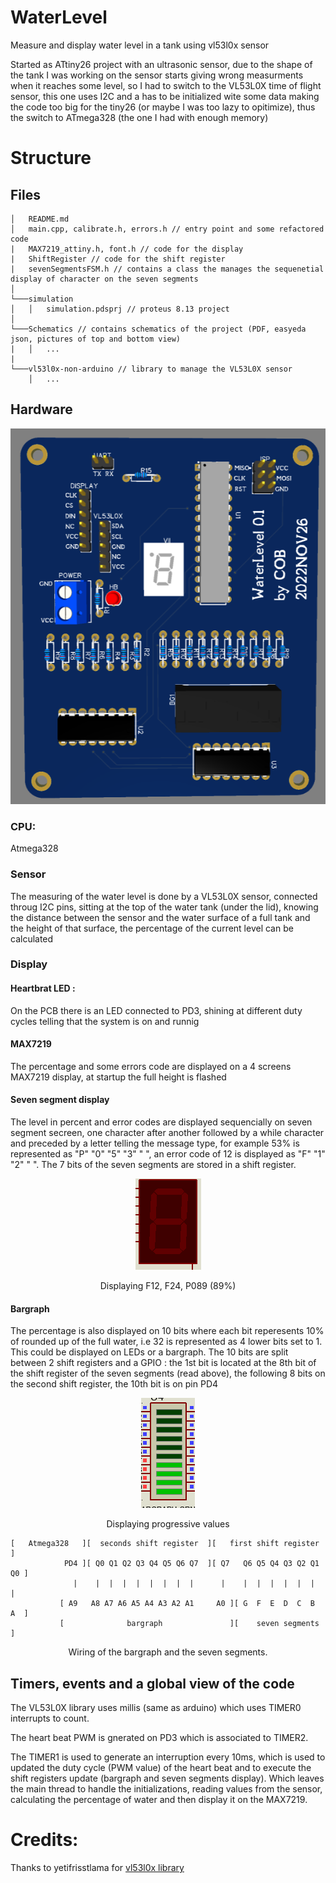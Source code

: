 # WaterLevel
Measure and display water level in a tank using vl53l0x sensor

Started as ATtiny26 project with an ultrasonic sensor, due to the shape of the tank I was working on the sensor starts giving wrong measurments when it reaches some level, so I had to switch to the VL53L0X time of flight sensor, this one uses I2C and a has to be initialized wite some data making the code too big for the tiny26 (or maybe I was too lazy to opitimize), thus the switch to ATmega328 (the one I had with enough memory)



# Structure
## Files
```
│   README.md
│   main.cpp, calibrate.h, errors.h // entry point and some refactored code
|   MAX7219_attiny.h, font.h // code for the display
|   ShiftRegister // code for the shift register
|   sevenSegmentsFSM.h // contains a class the manages the sequenetial display of character on the seven segments
│
└───simulation
│   │   simulation.pdsprj // proteus 8.13 project
│   
└───Schematics // contains schematics of the project (PDF, easyeda json, pictures of top and bottom view)
|   │   ...
|
└───vl53l0x-non-arduino // library to manage the VL53L0X sensor
    │   ...
```

## Hardware
![](https://raw.githubusercontent.com/cobrce/WaterLevel/master/Schematics/3D%20view.png)
### CPU:
Atmega328

### Sensor
The measuring of the water level is done by a VL53L0X sensor, connected throug I2C pins, sitting at the top of the water tank (under the lid), knowing the distance between the sensor and the water surface of a full tank and the height of that surface, the percentage of the current level can be calculated

### Display
#### Heartbrat LED :
On the PCB there is an LED connected to PD3, shining at different duty cycles telling that the system is on and runnig

#### MAX7219
The percentage and some errors code are displayed on a 4 screens MAX7219 display, at startup the full height is flashed

#### Seven segment display
The level in percent and error codes are displayed sequencially on seven segment secreen, one character after another followed by a while character and preceded by a letter telling the message type, for example 53% is represented as "P" "0" "5" "3" " ", an error code of 12 is displayed as "F" "1" "2" " ".
The 7 bits of the seven segments are stored in a shift register.
<p align="center">
  <img src="https://raw.githubusercontent.com/cobrce/WaterLevel/master/gifs/7seg.gif">
</p>
<p align=center>Displaying F12, F24, P089 (89%)

#### Bargraph
The percentage is also displayed on 10 bits where each bit reperesents 10% of rounded up of the full water, i.e 32 is represented as 4 lower bits set to 1.
This could be displayed on LEDs or a bargraph. The 10 bits are split between 2 shift registers and a GPIO : the 1st bit is located at the 8th bit of the shift register of the seven segments (read above), the following 8 bits on the second shift register, the 10th bit is on pin PD4

<p align="center">
  <img src="https://raw.githubusercontent.com/cobrce/WaterLevel/master/gifs/bargraph.gif">
</p>
<p align=center>Displaying progressive values


```
[   Atmega328   ][  seconds shift register  ][   first shift register    ]
            PD4 ][ Q0 Q1 Q2 Q3 Q4 Q5 Q6 Q7  ][ Q7   Q6 Q5 Q4 Q3 Q2 Q1 Q0 ]
              |    |  |  |  |  |  |  |  |      |    |  |  |  |  |  |  |
           [ A9   A8 A7 A6 A5 A4 A3 A2 A1     A0 ][ G  F  E  D  C  B  A  ]
           [              bargraph               ][    seven segments    ]
``` 
<p align=center>Wiring of the bargraph and the seven segments.

## Timers, events and a global view of the code
The VL53L0X library uses millis (same as arduino) which uses TIMER0 interrupts to count.

The heart beat PWM is gnerated on PD3 which is associated to TIMER2.

The TIMER1 is used to generate an interruption every 10ms, which is used to updated the duty cycle (PWM value) of the heart beat and to execute the shift registers update (bargraph and seven segments display). Which leaves the main thread to handle the initializations, reading values from the sensor, calculating the percentage of water and then display it on the MAX7219.


# Credits:
Thanks to yetifrisstlama for [vl53l0x library](https://github.com/yetifrisstlama/vl53l0x-non-arduino)
